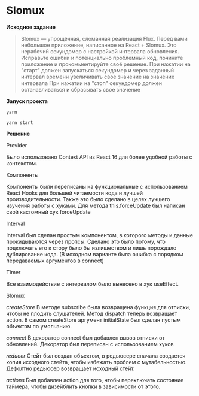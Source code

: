 # Slomux
**Исходное задание**
> Slomux — упрощённая, сломанная реализация Flux.
>  Перед вами небольшое приложение, написанное на React + Slomux.
>  Это нерабочий секундомер с настройкой интервала обновления.
 Исправьте ошибки и потенциально проблемный код, почините приложение и прокомментируйте своё решение.
При нажатии на "старт" должен запускаться секундомер и через заданный интервал времени увеличивать свое значение на значение интервала
При нажатии на "стоп" секундомер должен останавливаться и сбрасывать свое значение

**Запуск проекта**

```
yarn

yarn start
```

**Решение**

Provider

Было использовано Context API из React 16 для более удобной работы с контекстом.

Компоненты

Компоненты были переписаны на функциональные с использованием React Hooks для большей читаемости кода и лучшей производительности. Также это было сделано в целях лучшего изучения работы с хуками. Для метода this.forceUpdate был написан свой кастомный хук forceUpdate

Interval

Interval был сделан простым компонентом, в которого методы и данные прокидываются через пропсы. Сделано это было потому, что подключать его к стору было бы излишеством и лишь порождало дублирование кода. (В исходном варианте была ошибка с порядком передаваемых аргументов в connect)

Timer

Все взаимодействие с интервалом было вынесено в хук useEffect. 

Slomux

*сreateStore*
В методе subscribe была возвращена функция для отписки, чтобы не плодить слушателей. Метод dispatch теперь возвращает action. В самом createStore аргумент initialState был сделан пустым объектом по умолчанию. 

*connect*
В декоратор connect был добавлен вызов отписки от обновлений. Декоратор был переписан с использованием хуков

*reducer*
Стейт был создан объектом, в редьюсере сначала создается копия исходного стейта, чтобы избежать проблем с мутабельностью. Дефолтно редьюсер возвращает исходный стейт. 

*actions*
Был добавлен action для того, чтобы переключать состояние таймера, чтобы дизейблить кнопки в зависимости от этого.


